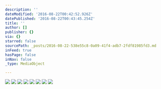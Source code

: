 ```yaml
---
description: ''
dateModified: '2016-08-22T00:42:52.926Z'
datePublished: '2016-08-22T00:43:45.254Z'
title: ''
author: []
publisher: {}
via: {}
starred: false
sourcePath: _posts/2016-08-22-538e55c8-0a09-41f4-adb7-2fdf81985fd3.md
inFeed: true
hasPage: false
inNav: false
_type: MediaObject

---
```

![](https://the-grid-user-content.s3-us-west-2.amazonaws.com/7b7dc5c3-8028-44a2-b657-4c5f6eab2bab.jpg)
![](https://the-grid-user-content.s3-us-west-2.amazonaws.com/b56c59d1-abf3-4ca5-95ac-4a951743b631.jpg)
![](https://the-grid-user-content.s3-us-west-2.amazonaws.com/8f167b65-c594-4e39-8cda-b6cfd8afa49d.jpg)
![](https://the-grid-user-content.s3-us-west-2.amazonaws.com/12f00b2d-6fcb-4e70-909b-d95c4c2cc68b.jpg)
![](https://the-grid-user-content.s3-us-west-2.amazonaws.com/f46e234a-b7b9-4d70-b135-b024f27a9636.jpg)
![](https://the-grid-user-content.s3-us-west-2.amazonaws.com/28c30e63-8f22-4a2e-b334-14bf2985f02b.jpg)
![](https://the-grid-user-content.s3-us-west-2.amazonaws.com/4aac63b2-2369-4ee5-b7b7-3759941df4b8.jpg)
![](https://the-grid-user-content.s3-us-west-2.amazonaws.com/3457970e-ac5d-4df8-be94-579f8ec1da10.jpg)